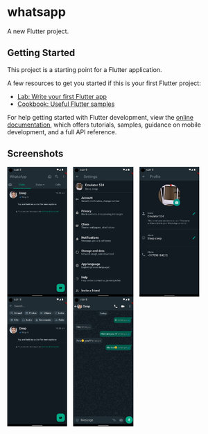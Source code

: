 # whatsapp

A new Flutter project.

## Getting Started

This project is a starting point for a Flutter application.

A few resources to get you started if this is your first Flutter project:

- [Lab: Write your first Flutter app](https://docs.flutter.dev/get-started/codelab)
- [Cookbook: Useful Flutter samples](https://docs.flutter.dev/cookbook)

For help getting started with Flutter development, view the
[online documentation](https://docs.flutter.dev/), which offers tutorials,
samples, guidance on mobile development, and a full API reference.

## Screenshots

<div class="image-container" style="display: flex; flex-wrap: wrap; max-height: 200px; margin-bottom: 10px;">
<img height="300px" style="margin-right: 14px;" src="./screenshots/Screenshot_1690977540.png" alt="Screenshot 1" />
<img height="300px" style="margin-right: 14px;" src="./screenshots/Screenshot_1690977594.png" alt="Screenshot 2" />
<img height="300px" style="margin-right: 14px;" src="./screenshots/Screenshot_1690977599.png" alt="Screenshot 3" />
<img height="300px" style="margin-right: 14px;" src="./screenshots/Screenshot_1690977698.png" alt="Screenshot 4" />
<img height="300px" style="margin-right: 14px;" src="./screenshots/Screenshot_1690983601.png" alt="Screenshot 5" />
</div>

